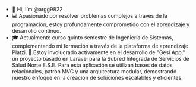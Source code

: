 - 👋 Hi, I’m @argg9822
- 💻 Apasionado por resolver problemas complejos a través de la programación, estoy profundamente comprometido con el aprendizaje y desarrollo continuo.
- 🎓 Actualmente curso quinto semestre de Ingeniería de Sistemas, complementando mi formación a través de la plataforma de aprendizaje Platzi.
🚀 Estoy involucrado activamente en el desarrollo de "Gesi App," un proyecto basado en Laravel para la Subred Integrada de Servicios de Salud Norte E.S.E. Para esta aplicación se utilizan bases de datos relacionales, patrón MVC y una arquitectura modular, demostrando nuestro enfoque en la creación de soluciones escalables y eficientes.

